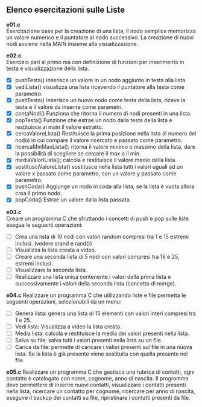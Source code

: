 ## Elenco esercitazioni sulle Liste

**e01.c**  
Esercitazione base per la creazione di una lista, il nodo semplice memorizza un valore numerico e il puntatore al nodo successivo. La creazione di nuovi nodi avviene nella MAIN insieme alla visualizzazione.

**e02.c**  
Esercizio pari al primo ma con definizione di funzioni per inserimento in testa e visualizzazione della lista.
- [x] pushTesta() inserisce un valore in un nodo aggiunto in testa alla lista.
- [x] vediLista() visualizza una lista ricevendo il puntatore alla testa come parametro.
- [x] pushTesta() Inserisce un nuovo nodo come testa della lista, riceve la testa e il valore da inserire come parametri.
- [x] contaNodi() Funziona che ritorna il numero di nodi presenti in una lista.
- [x] popTesta() Funzione che estrae un nodo dalla testa della lista e restituisce al main il valore estratto.
- [x] cercaValoreLista() Restituisce la prima posizione nella lista (il numero del nodo) in cui compare il valore ricercato e passato come parametro.
- [x] ricercaMinMaxLista(); ritorna il valore minimo o massimo della lista, dare la possibilità di scegliere se cercare il max o il min.
- [x] mediaValoriLista(); calcola e restituisce il valore medio della lista.
- [x] sostitusciValoreLista() sostitusce nella lista tutti i valori uguali ad un valore x passato come parametro, con un valore y passato come parametro.
- [x] pushCoda() Aggiunge un nodo in coda alla lista, se la lista è vuota allora crea il primo nodo.
- [x] popCoda() Estrae un valore dalla lista passata.

**e03.c**  
Creare un programma C che sfruttando i concetti di push e pop sulle liste esegua le seguenti operazioni:
- [ ] Crea una lista di 10 nodi con valori random compresi tra 1 e 15 estremi inclusi. (vedere srand e rand())
- [ ] Visualizza la lista creata a video. 
- [ ] Creare una seconda lista di 5 nodi con valori compresi tra 16 e 25, estremi inclusi. 
- [ ] Visualizzare la seconda lista. 
- [ ] Realizzare una lista unica contenente i valori della prima lista e successivamente i valori della seconda lista (concetto di merge).

**e04.c**
Realizzare un programma C che utilizzando liste e file permetta le seguenti operazioni, selezionabili da un menu:  
- [ ] Genera lista: genera una lista di 15 elementi con valori interi compresi tra 1 e 25.
- [ ] Vedi lista: Visualizza a video la lista creata.
- [ ] Media lista: calcola e restituisce la media dei valori presenti nella lista.
- [ ] Salva su file: salva tutti i valori presenti nella lista su un file.
- [ ] Carica da file: permette di caricare i valori presenti sul file in una nuova lista. Se la lista è già presente viene sostituita con quella presente nel file.

**e05.c**
Realizzare un programma C che gestisca una rubrica di contatti, ogni contatto è catalogato con nome, cognome, anno di nascita. Il programma deve permettere di inserire nuovi contatti, visualizzare i contatti presenti nella lista, ricercare un contatto per cognome, ricercare per anno di nascita, eseguire il backup dei contatti su file, ripristinare i contatti presenti da file.

